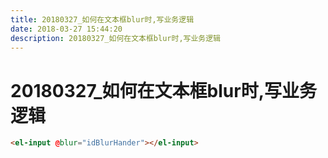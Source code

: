 ```yaml
---
title: 20180327_如何在文本框blur时,写业务逻辑
date: 2018-03-27 15:44:20  
description: 20180327_如何在文本框blur时,写业务逻辑
---
```

# 20180327_如何在文本框blur时,写业务逻辑
```html
<el-input @blur="idBlurHander"></el-input>
```